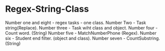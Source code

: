 # Regex-String-Class
Number one and eight - regex tasks - one class.
Number Two - Task string(Replace).
Number three - Task wiht class and object.
Number four - Count word. (String)
Number five - MatchNumberPhone (Regex).
Number six - Student end filter. (object and class).
Number seven - CountSubstring. (String)
